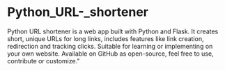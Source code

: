 # Python_URL-_shortener
Python URL shortener is a web app built with Python and Flask. It creates short, unique URLs for long links, includes features like link creation, redirection and tracking clicks. Suitable for learning or implementing on your own website. Available on GitHub as open-source, feel free to use, contribute or customize."
